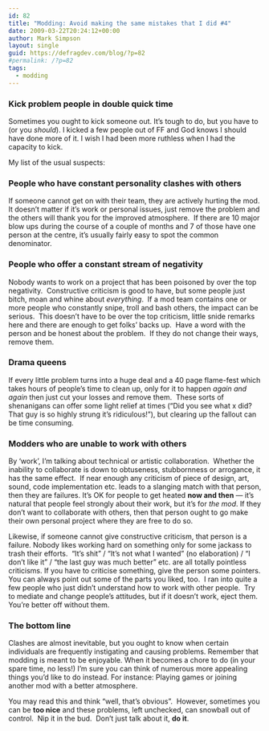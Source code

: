 ```yaml
---
id: 82
title: "Modding: Avoid making the same mistakes that I did #4"
date: 2009-03-22T20:24:12+00:00
author: Mark Simpson
layout: single
guid: https://defragdev.com/blog/?p=82
#permalink: /?p=82
tags:
  - modding
---
```

### Kick problem people in double quick time

Sometimes you ought to kick someone out. It&#8217;s tough to do, but you have to (or you <span style="font-style: italic;">should</span>). I kicked a few people out of FF and God knows I should have done more of it. I wish I had been more ruthless when I had the capacity to kick.

My list of the usual suspects:

### People who have constant personality clashes with others

If someone cannot get on with their team, they are actively hurting the mod. It doesn&#8217;t matter if it&#8217;s work or personal issues, just remove the problem and the others will thank you for the improved atmosphere.  If there are 10 major blow ups during the course of a couple of months and 7 of those have one person at the centre, it&#8217;s usually fairly easy to spot the common denominator.

### People who offer a constant stream of negativity

Nobody wants to work on a project that has been poisoned by over the top negativity.  Constructive criticism is good to have, but some people just bitch, moan and whine about _everything_.  If a mod team contains one or more people who constantly snipe, troll and bash others, the impact can be serious.  This doesn&#8217;t have to be over the top criticism, little snide remarks here and there are enough to get folks&#8217; backs up.  Have a word with the person and be honest about the problem.  If they do not change their ways, remove them.

### Drama queens

If every little problem turns into a huge deal and a 40 page flame-fest which takes hours of people&#8217;s time to clean up, only for it to happen <span style="font-style: italic;">again and again</span> then just cut your losses and remove them.  These sorts of shenanigans can offer some light relief at times (&#8220;Did you see what x did?  That guy is so highly strung it&#8217;s ridiculous!&#8221;), but clearing up the fallout can be time consuming.

### Modders who are unable to work with others

By &#8216;work&#8217;, I&#8217;m talking about technical or artistic collaboration.  Whether the inability to collaborate is down to obtuseness, stubbornness or arrogance, it has the same effect.  If near enough any criticism of piece of design, art, sound, code implementation etc. leads to a slanging match with that person, then they are failures. It&#8217;s OK for people to get heated <span style="font-weight: bold;">now and then</span> &#8212; it&#8217;s natural that people feel strongly about their work, but it&#8217;s for <span style="font-style: italic;">the mod</span>. If they don&#8217;t want to collaborate with others, then that person ought to go make their own personal project where they are free to do so.

Likewise, if someone cannot give constructive criticism, that person is a failure. Nobody likes working hard on something only for some jackass to trash their efforts.  &#8220;It&#8217;s shit&#8221; / &#8220;It&#8217;s not what I wanted&#8221; (no elaboration) / &#8220;I don&#8217;t like it&#8221; / &#8220;the last guy was much better&#8221; etc. are all totally pointless criticisms. If you have to criticise something, give the person some pointers. You can always point out some of the parts you liked, too.  I ran into quite a few people who just didn&#8217;t understand how to work with other people.  Try to mediate and change people&#8217;s attitudes, but if it doesn&#8217;t work, eject them.  You&#8217;re better off without them.

### The bottom line

Clashes are almost inevitable, but you ought to know when certain individuals are frequently instigating and causing problems. Remember that modding is meant to be enjoyable. When it becomes a chore to do (in your spare time, no less!) I&#8217;m sure you can think of numerous more appealing things you&#8217;d like to do instead. For instance: Playing games or joining another mod with a better atmosphere.

You may read this and think &#8220;well, that&#8217;s obvious&#8221;.  However, sometimes you can be **too nice** and these problems, left unchecked, can snowball out of control.  Nip it in the bud.  Don&#8217;t just talk about it, **do it**.